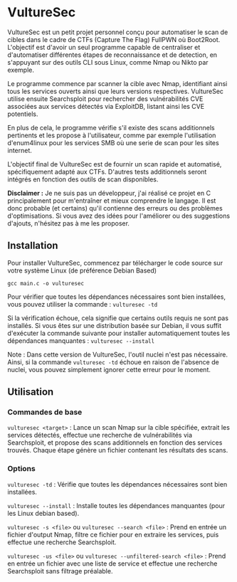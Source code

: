 # VultureSec

VultureSec est un petit projet personnel conçu pour automatiser le scan de cibles dans le cadre de CTFs (Capture The Flag) FullPWN où Boot2Root. L'objectif est d'avoir un seul programme capable de centraliser et d'automatiser différentes étapes de reconnaissance et de detection, en s'appuyant sur des outils CLI sous Linux, comme Nmap ou Nikto par exemple.

Le programme commence par scanner la cible avec Nmap, identifiant ainsi tous les services ouverts ainsi que leurs versions respectives. VultureSec utilise ensuite Searchsploit pour rechercher des vulnérabilités CVE associées aux services détectés via ExploitDB, listant ainsi les CVE potentiels.

En plus de cela, le programme vérifie s'il existe des scans additionnels pertinents et les propose à l'utilisateur, comme par exemple l'utilisation d'enum4linux pour les services SMB où une serie de scan pour les sites internet.

L'objectif final de VultureSec est de fournir un scan rapide et automatisé, spécifiquement adapté aux CTFs. D'autres tests additionnels seront intégrés en fonction des outils de scan disponibles.

**Disclaimer :** Je ne suis pas un développeur, j'ai réalisé ce projet en C principalement pour m'entraîner et mieux comprendre le langage. 
Il est donc probable (et certains) qu'il contienne des erreurs ou des problèmes d'optimisations. Si vous avez des idées pour l'améliorer ou des suggestions d'ajouts, n'hésitez pas à me les proposer.

## Installation

Pour installer VultureSec, commencez par télécharger le code source sur votre système Linux (de préférence Debian Based)

`gcc main.c -o vulturesec`

Pour vérifier que toutes les dépendances nécessaires sont bien installées, vous pouvez utiliser la commande : `vulturesec -td`

Si la vérification échoue, cela signifie que certains outils requis ne sont pas installés. Si vous êtes sur une distribution basée sur Debian, il vous suffit d'exécuter la commande suivante pour installer automatiquement toutes les dépendances manquantes : `vulturesec --install`

Note : Dans cette version de VultureSec, l'outil nuclei n'est pas nécessaire. Ainsi, si la commande `vulturesec -td` échoue en raison de l'absence de nuclei, vous pouvez simplement ignorer cette erreur pour le moment.

## Utilisation

### Commandes de base

`vulturesec <target>` : Lance un scan Nmap sur la cible spécifiée, extrait les services détectés, effectue une recherche de vulnérabilités via Searchsploit, et propose des scans additionnels en fonction des services trouvés. Chaque étape génère un fichier contenant les résultats des scans.

### Options

`vulturesec -td` : Vérifie que toutes les dépendances nécessaires sont bien installées.

`vulturesec --install` : Installe toutes les dépendances manquantes (pour les Linux debian based).

`vulturesec -s <file>` ou `vulturesec --search <file>` : Prend en entrée un fichier d'output Nmap, filtre ce fichier pour en extraire les services, puis effectue une recherche Searchsploit.

`vulturesec -us <file>` ou `vulturesec --unfiltered-search <file>` : Prend en entrée un fichier avec une liste de service et effectue une recherche Searchsploit sans filtrage préalable.
